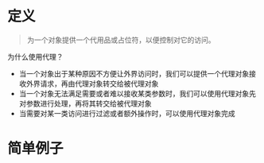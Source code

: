 # 定义

>   为一个对象提供一个代用品或占位符，以便控制对它的访问。

为什么使用代理？

+   当一个对象出于某种原因不方便让外界访问时，我们可以提供一个代理对象接收外界请求，再由代理对象转交给被代理对象
+   当一个对象无法满足需要或者难以接收某类参数时，我们可以使用代理对象先对参数进行处理，再将其转交给被代理对象
+   当需要对某一类访问进行过滤或者额外操作时，可以使用代理对象完成

# 简单例子

```typescript
```

